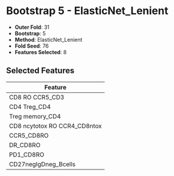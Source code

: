 # Bootstrap 5 - ElasticNet_Lenient

- **Outer Fold**: 31
- **Bootstrap**: 5
- **Method**: ElasticNet_Lenient
- **Fold Seed**: 76
- **Features Selected**: 8

## Selected Features

| Feature |
|---------|
| CD8 RO CCR5_CD3 |
| CD4 Treg_CD4 |
| Treg memory_CD4 |
| CD8 ncytotox RO CCR4_CD8ntox |
| CCR5_CD8RO |
| DR_CD8RO |
| PD1_CD8RO |
| CD27negIgDneg_Bcells |
